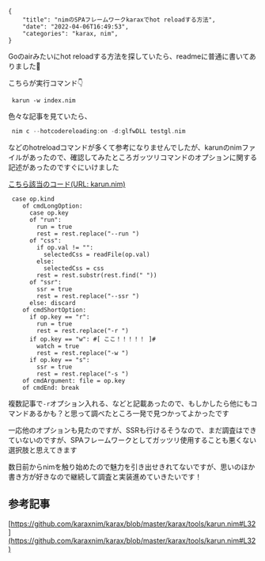 ```metadata
{
    "title": "nimのSPAフレームワークkaraxでhot reloadする方法",
    "date": "2022-04-06T16:49:53",
    "categories": "karax, nim",
}
```

Goのairみたいにhot reloadする方法を探していたら、readmeに普通に書いてありました🙌

こちらが実行コマンド👇

```vim
 karun -w index.nim
```

色々な記事を見ていたら、

```c
 nim c --hotcodereloading:on -d:glfwDLL testgl.nim
```

などのhotreloadコマンドが多くて参考になりませんでしたが、karunのnimファイルがあったので、確認してみたところガッツリコマンドのオプションに関する記述があったのですぐにいけました

[こちら該当のコード(URL: karun.nim)](https://github.com/karaxnim/karax/blob/master/karax/tools/karun.nim#L32)

```vim
 case op.kind
    of cmdLongOption:
      case op.key
      of "run":
        run = true
        rest = rest.replace("--run ")
      of "css":
        if op.val != "":
          selectedCss = readFile(op.val)
        else:
          selectedCss = css
        rest = rest.substr(rest.find(" "))
      of "ssr":
        ssr = true
        rest = rest.replace("--ssr ")
      else: discard
    of cmdShortOption:
      if op.key == "r":
        run = true
        rest = rest.replace("-r ")
      if op.key == "w": #[ ここ！！！！！ ]#
        watch = true
        rest = rest.replace("-w ")
      if op.key == "s":
        ssr = true
        rest = rest.replace("-s ")
    of cmdArgument: file = op.key
    of cmdEnd: break
```

複数記事で`-r`オプション入れる、などと記載あったので、もしかしたら他にもコマンドあるかも？と思って調べたところ一発で見つかってよかったです

一応他のオプションも見たのですが、SSRも行けるそうなので、まだ調査はできていないのですが、SPAフレームワークとしてガッツリ使用することも悪くない選択肢と思えてきます

数日前からnimを触り始めたので魅力を引き出せきれてないですが、思いのほか書き方が好きなので継続して調査と実装進めていきたいです！

## 参考記事

[https://github.com/karaxnim/karax/blob/master/karax/tools/karun.nim#L32](https://github.com/karaxnim/karax/blob/master/karax/tools/karun.nim#L32)
